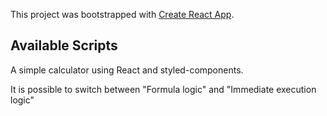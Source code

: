 This project was bootstrapped with [Create React App](https://github.com/facebook/create-react-app).

## Available Scripts

A simple calculator using React and styled-components.

It is possible to switch between "Formula logic" and "Immediate execution logic"
